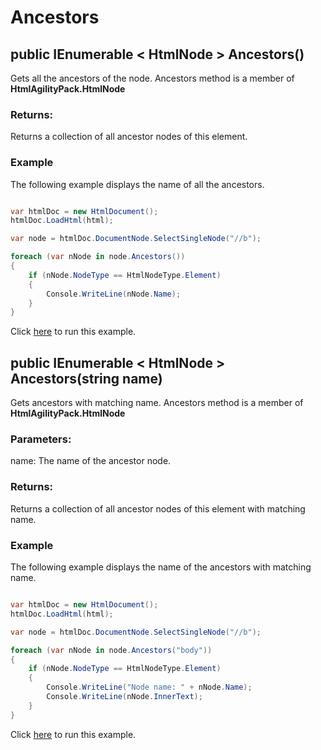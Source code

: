 # Ancestors

## public IEnumerable < HtmlNode > Ancestors()

Gets all the ancestors of the node. Ancestors method is a member of **HtmlAgilityPack.HtmlNode**

### Returns:

Returns a collection of all ancestor nodes of this element.

### Example

The following example displays the name of all the ancestors.

```csharp

var htmlDoc = new HtmlDocument();
htmlDoc.LoadHtml(html);

var node = htmlDoc.DocumentNode.SelectSingleNode("//b");

foreach (var nNode in node.Ancestors())
{
    if (nNode.NodeType == HtmlNodeType.Element)
    {
        Console.WriteLine(nNode.Name);
    }
}

```

Click [here](https://dotnetfiddle.net/Kth8sh) to run this example.

## public IEnumerable < HtmlNode > Ancestors(string name)

Gets ancestors with matching name. Ancestors method is a member of **HtmlAgilityPack.HtmlNode**

### Parameters:

name: The name of the ancestor node.

### Returns:

Returns a collection of all ancestor nodes of this element with matching name.

### Example

The following example displays the name of the ancestors with matching name.

```csharp

var htmlDoc = new HtmlDocument();
htmlDoc.LoadHtml(html);

var node = htmlDoc.DocumentNode.SelectSingleNode("//b");

foreach (var nNode in node.Ancestors("body"))
{
    if (nNode.NodeType == HtmlNodeType.Element)
    {
        Console.WriteLine("Node name: " + nNode.Name);
        Console.WriteLine(nNode.InnerText);
    } 
}

```

Click [here](https://dotnetfiddle.net/ZBt7TO) to run this example.
